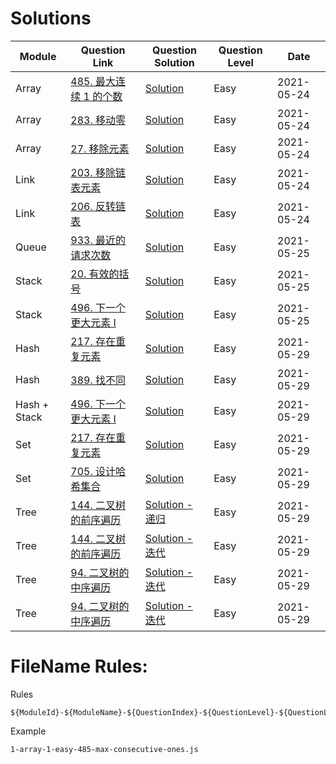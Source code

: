 # Solutions

| Module       | Question Link                                                                             | Question Solution                                                            | Question Level | Date       |
| ------------ | ----------------------------------------------------------------------------------------- | ---------------------------------------------------------------------------- | -------------- | ---------- |
| Array        | [485. 最大连续 1 的个数](https://leetcode-cn.com/problems/max-consecutive-ones/)          | [Solution](./solution/1-array-1-easy-485-max-consecutive-ones.js)            | Easy           | 2021-05-24 |
| Array        | [283. 移动零](https://leetcode-cn.com/problems/move-zeroes/)                              | [Solution](./solution/1-array-2-easy-283-move-zeroes.js)                     | Easy           | 2021-05-24 |
| Array        | [27. 移除元素](https://leetcode-cn.com/problems/remove-element/)                          | [Solution](./solution/1-array-3-easy-27-remove-element.js)                   | Easy           | 2021-05-24 |
| Link         | [203. 移除链表元素](https://leetcode-cn.com/problems/remove-linked-list-elements/)        | [Solution](./solution/2-link-1-easy-203-remove-linked-list-elements.js)      | Easy           | 2021-05-24 |
| Link         | [206. 反转链表](https://leetcode-cn.com/problems/reverse-linked-list/)                    | [Solution](./solution/2-link-2-easy-206-reverse-linked-list.js)              | Easy           | 2021-05-24 |
| Queue        | [933. 最近的请求次数](https://leetcode-cn.com/problems/number-of-recent-calls/)           | [Solution](./solution/3-queue-1-933-easy-number-of-recent-calls.js)          | Easy           | 2021-05-25 |
| Stack        | [20. 有效的括号](https://leetcode-cn.com/problems/valid-parentheses/)                     | [Solution](./solution/4-stack-1-20-easy-valid-parentheses.js)                | Easy           | 2021-05-25 |
| Stack        | [496. 下一个更大元素 I](https://leetcode-cn.com/problems/next-greater-element-i/)         | [Solution](./solution/4-stack-2-496-easy-next-greater-element-i.js)          | Easy           | 2021-05-25 |
| Hash         | [217. 存在重复元素](https://leetcode-cn.com/problems/contains-duplicate/)                 | [Solution](./solution/5-hash-1-217-contains-duplicate.js)                    | Easy           | 2021-05-29 |
| Hash         | [389. 找不同](https://leetcode-cn.com/problems/find-the-difference/)                      | [Solution](./solution/5-hash-2-389-find-the-difference.js)                   | Easy           | 2021-05-29 |
| Hash + Stack | [496. 下一个更大元素 I](https://leetcode-cn.com/problems/next-greater-element-i/)         | [Solution](./solution/5-hash-3-496-easy-next-greater-element-i.js)           | Easy           | 2021-05-29 |
| Set          | [217. 存在重复元素](https://leetcode-cn.com/problems/contains-duplicate/)                 | [Solution](./solution/6-set-1-217-contains-duplicate.js)                     | Easy           | 2021-05-29 |
| Set          | [705. 设计哈希集合](https://leetcode-cn.com/problems/design-hashset/)                     | [Solution](./solution/6-set-2-705-design-hashset.js)                         | Easy           | 2021-05-29 |
| Tree         | [144. 二叉树的前序遍历](https://leetcode-cn.com/problems/binary-tree-preorder-traversal/) | [Solution - 递归](./solution/7-tree-1-144-binary-tree-preorder-traversal.js) | Easy           | 2021-05-29 |
| Tree         | [144. 二叉树的前序遍历](https://leetcode-cn.com/problems/binary-tree-preorder-traversal/) | [Solution - 迭代](./solution/7-tree-2-144-binary-tree-preorder-traversal.js) | Easy           | 2021-05-29 |
| Tree         | [94. 二叉树的中序遍历](https://leetcode-cn.com/problems/binary-tree-inorder-traversal/)   | [Solution - 迭代](./solution/7-tree-3-94-binary-tree-inorder-traversal.js)   | Easy           | 2021-05-29 |
| Tree         | [94. 二叉树的中序遍历](https://leetcode-cn.com/problems/binary-tree-inorder-traversal/)   | [Solution - 迭代](./solution/7-tree-4-94-binary-tree-inorder-traversal.js)   | Easy           | 2021-05-29 |

# FileName Rules:

Rules

```
${ModuleId}-${ModuleName}-${QuestionIndex}-${QuestionLevel}-${QuestionLeetCodeId}-${QuestionLeetCodeName}
```

Example

```
1-array-1-easy-485-max-consecutive-ones.js
```

